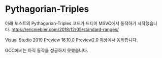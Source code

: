 # Pythagorian-Triples

아래 포스트의 Pythagorian-Triples 코드가 드디어 MSVC에서 동작하기 시작했습니다.
https://ericniebler.com/2018/12/05/standard-ranges/

Visual Studio 2019 Preview
16.10.0 Preview2.0 이상에서 동작합니다.

GCC에서는 아직 동작을 성공하지 못했습니다.
